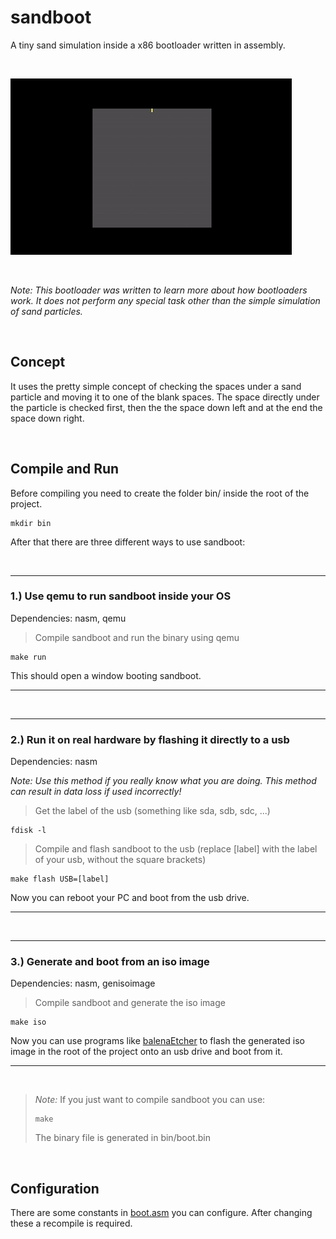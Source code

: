 # sandboot
A tiny sand simulation inside a x86 bootloader written in assembly.

<br />

![Alt Text](https://github.com/Flederossi/sandboot/blob/main/assets/screen-capture.gif)

<br />

*Note: This bootloader was written to learn more about how bootloaders work. It does not perform any special task other than the simple simulation of sand particles.*

<br />

## Concept
It uses the pretty simple concept of checking the spaces under a sand particle and moving it to one of the blank spaces. The space directly under the particle is checked first, then the the space down left and at the end the space down right.

<br />

## Compile and Run
Before compiling you need to create the folder bin/ inside the root of the project.
```
mkdir bin
```
After that there are three different ways to use sandboot:

<br />

---

### 1.) Use qemu to run sandboot inside your OS
Dependencies: nasm, qemu
> Compile sandboot and run the binary using qemu
```
make run
```
This should open a window booting sandboot.

---
<br />

---

### 2.) Run it on real hardware by flashing it directly to a usb
Dependencies: nasm

*Note: Use this method if you really know what you are doing. This method can result in data loss if used incorrectly!*
> Get the label of the usb (something like sda, sdb, sdc, ...)
```
fdisk -l
```
> Compile and flash sandboot to the usb (replace [label] with the label of your usb, without the square brackets)
```
make flash USB=[label]
```
Now you can reboot your PC and boot from the usb drive.

---
<br />

---

### 3.) Generate and boot from an iso image
Dependencies: nasm, genisoimage
> Compile sandboot and generate the iso image
```
make iso
```
Now you can use programs like [balenaEtcher](https://etcher.balena.io/) to flash the generated iso image in the root of the project onto an usb drive and boot from it.

---
<br />

> *Note:*
> If you just want to compile sandboot you can use:
> ```
> make
> ```
> The binary file is generated in bin/boot.bin

<br />

## Configuration
There are some constants in [boot.asm](https://github.com/Flederossi/sandboot/blob/main/src/boot.asm) you can configure. After changing these a recompile is required.
